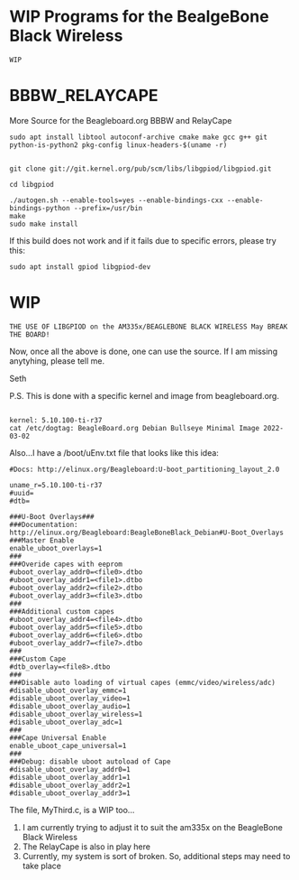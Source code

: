 # WIP Programs for the BealgeBone Black Wireless

` WIP `

# BBBW_RELAYCAPE
More Source for the Beagleboard.org BBBW and RelayCape

` sudo apt install libtool autoconf-archive cmake make gcc g++ git python-is-python2 pkg-config linux-headers-$(uname -r) `

```

git clone git://git.kernel.org/pub/scm/libs/libgpiod/libgpiod.git

cd libgpiod

./autogen.sh --enable-tools=yes --enable-bindings-cxx --enable-bindings-python --prefix=/usr/bin
make 
sudo make install

```

If this build does not work and if it fails due to specific errors, please try this:

` sudo apt install gpiod libgpiod-dev `

# WIP
` THE USE OF LIBGPIOD on the AM335x/BEAGLEBONE BLACK WIRELESS May BREAK THE BOARD! `

Now, once all the above is done, one can use the source. If I am missing anytyhing, please tell me.

Seth

P.S. This is done with a specific kernel and image from beagleboard.org.

```

kernel: 5.10.100-ti-r37
cat /etc/dogtag: BeagleBoard.org Debian Bullseye Minimal Image 2022-03-02

```

Also...I have a /boot/uEnv.txt file that looks like this idea:

```
#Docs: http://elinux.org/Beagleboard:U-boot_partitioning_layout_2.0

uname_r=5.10.100-ti-r37
#uuid=
#dtb=

###U-Boot Overlays###
###Documentation: http://elinux.org/Beagleboard:BeagleBoneBlack_Debian#U-Boot_Overlays
###Master Enable
enable_uboot_overlays=1
###
###Overide capes with eeprom
#uboot_overlay_addr0=<file0>.dtbo
#uboot_overlay_addr1=<file1>.dtbo
#uboot_overlay_addr2=<file2>.dtbo
#uboot_overlay_addr3=<file3>.dtbo
###
###Additional custom capes
#uboot_overlay_addr4=<file4>.dtbo
#uboot_overlay_addr5=<file5>.dtbo
#uboot_overlay_addr6=<file6>.dtbo
#uboot_overlay_addr7=<file7>.dtbo
###
###Custom Cape
#dtb_overlay=<file8>.dtbo
###
###Disable auto loading of virtual capes (emmc/video/wireless/adc)
#disable_uboot_overlay_emmc=1
#disable_uboot_overlay_video=1
#disable_uboot_overlay_audio=1
#disable_uboot_overlay_wireless=1
#disable_uboot_overlay_adc=1
###
###Cape Universal Enable
enable_uboot_cape_universal=1
###
###Debug: disable uboot autoload of Cape
#disable_uboot_overlay_addr0=1
#disable_uboot_overlay_addr1=1
#disable_uboot_overlay_addr2=1
#disable_uboot_overlay_addr3=1

```

The file, MyThird.c, is a WIP too...

1. I am currently trying to adjust it to suit the am335x on the BeagleBone Black Wireless
2. The RelayCape is also in play here
3. Currently, my system is sort of broken. So, additional steps may need to take place

